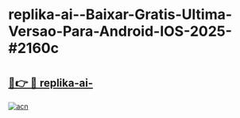 # replika-ai--Baixar-Gratis-Ultima-Versao-Para-Android-IOS-2025-#2160c

# <h2><a href="https://ainizakaria.my?title=replika-ai-&ref=22M">🔗👉 🔴 replika-ai-</a></h2>

[![acn](https://github.com/user-attachments/assets/0f9c940e-d8b0-45ae-aac7-cd30a18b3e1c)](https://ainizakaria.my?title=replika-ai-&ref=22M)


